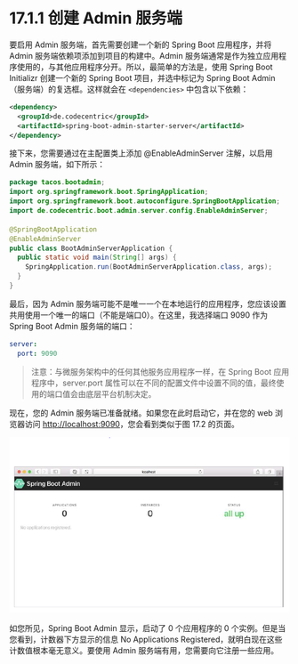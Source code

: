 # 17.1.1 创建 Admin 服务端

要启用 Admin 服务端，首先需要创建一个新的 Spring Boot 应用程序，并将 Admin 服务端依赖项添加到项目的构建中。Admin 服务端通常是作为独立应用程序使用的，与其他应用程序分开。所以，最简单的方法是，使用 Spring Boot Initializr 创建一个新的 Spring
Boot 项目，并选中标记为 Spring Boot Admin（服务端）的复选框。这样就会在 `<dependencies>` 中包含以下依赖：

```xml
<dependency>
  <groupId>de.codecentric</groupId>
  <artifactId>spring-boot-admin-starter-server</artifactId>
</dependency>
```

接下来，您需要通过在主配置类上添加 @EnableAdminServer 注解，以启用 Admin 服务端，如下所示：

```java
package tacos.bootadmin;
import org.springframework.boot.SpringApplication;
import org.springframework.boot.autoconfigure.SpringBootApplication;
import de.codecentric.boot.admin.server.config.EnableAdminServer;

@SpringBootApplication
@EnableAdminServer
public class BootAdminServerApplication {
  public static void main(String[] args) {
    SpringApplication.run(BootAdminServerApplication.class, args);
  }
}
```

最后，因为 Admin 服务端可能不是唯一一个在本地运行的应用程序，您应该设置共用使用一个唯一的端口（不能是端口0）。在这里，我选择端口 9090 作为 Spring Boot Admin 服务端的端口：

```yaml
server:
  port: 9090
```

>注意：与微服务架构中的任何其他服务应用程序一样，在 Spring Boot 应用程序中，server.port 属性可以在不同的配置文件中设置不同的值，最终使用的端口值会由底层平台机制决定。

现在，您的 Admin 服务端已准备就绪。如果您在此时启动它，并在您的 web 浏览器访问 [http://localhost:9090](http://localhost:9090)，您会看到类似于图 17.2 的页面。

![&#x56FE;17.2 &#x663E;&#x793A;&#x5728; Spring Boot Admin UI &#x4E2D;&#x7684;&#x65B0;&#x521B;&#x5EFA;&#x7684;&#x670D;&#x52A1;&#x5668;&#x3002;&#x5C1A;&#x672A;&#x767B;&#x8BB0;&#x4EFB;&#x4F55;&#x5E94;&#x7528;&#x3002;](../../.gitbook/assets/17.2.png)

如您所见，Spring Boot Admin 显示，启动了 0 个应用程序的 0 个实例。但是当您看到，计数器下方显示的信息 No Applications Registered，就明白现在这些计数值根本毫无意义。要使用 Admin 服务端有用，您需要向它注册一些应用。


